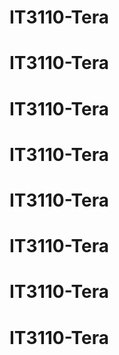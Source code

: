 # IT3110-Tera
# IT3110-Tera
# IT3110-Tera
# IT3110-Tera
# IT3110-Tera
# IT3110-Tera
# IT3110-Tera
# IT3110-Tera
